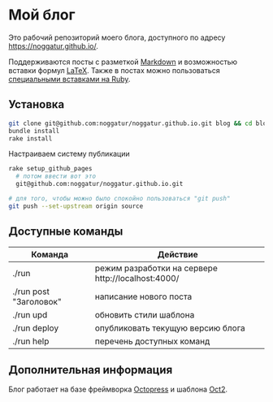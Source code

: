 # Мой блог

Это рабочий репозиторий моего блога, доступного по адресу https://noggatur.github.io/.

Поддерживаются посты с разметкой [Markdown](http://daringfireball.net/projects/markdown/) и возможностью вставки формул [LaTeX](https://ru.wikipedia.org/wiki/LaTeX).
Также в постах можно пользоваться [специальными вставками на Ruby](http://octopress.org/docs/plugins/).

## Установка

```sh
git clone git@github.com:noggatur/noggatur.github.io.git blog && cd blog
bundle install
rake install
```

Настраиваем систему публикации
```sh
rake setup_github_pages
  # потом ввести вот это
  git@github.com:noggatur/noggatur.github.io.git

# для того, чтобы можно было спокойно пользоваться "git push"
git push --set-upstream origin source
```

## Доступные команды

Команда | Действие
------- | --------
./run                  | режим разработки на сервере http://localhost:4000/
./run post "Заголовок" | написание нового поста
./run upd              | обновить стили шаблона
./run deploy           | опубликовать текущую версию блога
./run help             | перечень доступных команд


## Дополнительная информация

Блог работает на базе фреймворка [Octopress](http://octopress.org/) и шаблона [Oct2](http://bijumon.github.io/oct2/).